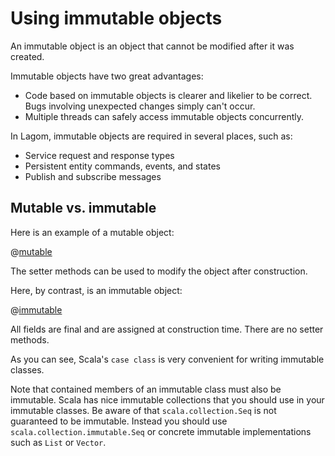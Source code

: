 # Using immutable objects

An immutable object is an object that cannot be modified after it was created.

Immutable objects have two great advantages:

* Code based on immutable objects is clearer and likelier to be correct. Bugs involving unexpected changes simply can't occur.
* Multiple threads can safely access immutable objects concurrently.

In Lagom, immutable objects are required in several places, such as:

* Service request and response types
* Persistent entity commands, events, and states
* Publish and subscribe messages

## Mutable vs. immutable

Here is an example of a mutable object:

@[mutable](code/docs/home/scaladsl/immutable/MutableUser.scala)

The setter methods can be used to modify the object after construction.

Here, by contrast, is an immutable object:

@[immutable](code/docs/home/scaladsl/immutable/ImmutableUser.scala)

All fields are final and are assigned at construction time. There are no setter methods.

As you can see, Scala's `case class` is very convenient for writing immutable classes.

Note that contained members of an immutable class must also be immutable. Scala has nice immutable collections that you should use in your immutable classes. Be aware of that `scala.collection.Seq` is not guaranteed to be immutable. Instead you should use `scala.collection.immutable.Seq` or concrete immutable implementations such as `List` or `Vector`.

